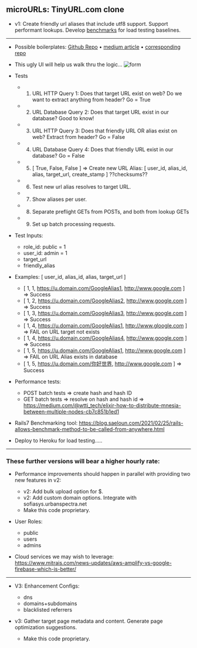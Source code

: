 ## microURLs: TinyURL.com clone

- v1: Create friendly url aliases that include utf8 support. Support performant lookups.  Develop [benchmarks](https://www.toptechskills.com/elixir-phoenix-tutorials-courses/benchmark-elixir-code-benchee/) for load testing baselines.
---

- Possible boilerplates: [Github Repo](https://github.com/toranb/elixir-url-shortener) • [medium article](https://medium.com/free-code-camp/how-to-write-a-super-fast-link-shortener-with-elixir-phoenix-and-mnesia-70ffa1564b3c) • [corresponding repo](https://github.com/bechurch/shorten_api_tutorial)

- This ugly UI will help us walk thru the logic...
![form](https://user-images.githubusercontent.com/34130568/148222599-3ce27d91-decc-4519-a9c5-a74b1e78ee38.png)

- Tests
  - 1. URL HTTP Query 1: Does that target URL exist on web?  Do we want to extract anything from header?  Go = True
  - 2. URL Database Query 2: Does that target URL exist in our database?  Good to know!
  - 3. URL HTTP Query 3: Does that friendly URL OR alias exist on web?  Extract from header? Go = False
  - 4. URL Database Query 4: Does that friendly URL exist in our database? Go = False
  - 5. [ True, False, False ] => Create new URL Alias: [ user_id, alias_id, alias, target_url, create_stamp ]  ??checksums??
  - 6. Test new url alias resolves to target URL.
  - 7. Show aliases per user.
  - 8. Separate preflight GETs from POSTs, and both from lookup GETs 
  - 9. Set up batch processing requests.

- Test Inputs:
  - role_id: public = 1
  - user_id: admin = 1
  - target_url
  - friendly_alias

- Examples:  [ user_id, alias_id, alias, target_url ]
  - [ 1, 1, https://µ.domain.com/GoogleAlias1, http://www.google.com ]  => Success
  - [ 1, 2, https://µ.domain.com/GoogleAlias2, http://www.google.com ]  => Success
  - [ 1, 3, https://µ.domain.com/GoogleAlias3, http://www.google.com ]  => Success
  - [ 1, 4, https://µ.domain.com/GoogleAlias1, http://www.gloogle.com ] => FAIL on URL target not exists
  - [ 1, 4, https://µ.domain.com/GoogleAlias4, http://www.google.com ]  => Success
  - [ 1, 5, https://µ.domain.com/GoogleAlias1, http://www.google.com ]  => FAIL on URL Alias exists in database
  - [ 1, 5, https://µ.domain.com/你好世界, http://www.google.com ]      => Success


- Performance tests:
  - POST batch tests => create hash and hash ID
  - GET batch  tests => resolve on hash and hash id => https://medium.com/@wttj_tech/elixir-how-to-distribute-mnesia-between-multiple-nodes-cb7c851b1ed1

- Rails7 Benchmarking tool: https://blog.saeloun.com/2021/02/25/rails-allows-benchmark-method-to-be-called-from-anywhere.html

- Deploy to Heroku for load testing.....

---
### These further versions will bear a higher hourly rate:

- Performance improvements should happen in parallel with providing two new features in v2:

  - v2: Add bulk upload option for $.
  - v2: Add custom domain options. Integrate with sofiasys.urbanspectra.net
  - Make this code proprietary.

- User Roles:
  - public
  - users
  - admins

- Cloud services we may wish to leverage: https://www.mitrais.com/news-updates/aws-amplify-vs-google-firebase-which-is-better/

---

- V3: Enhancement Configs:
  - dns
  - domains+subdomains
  - blacklisted referrers

- v3: Gather target page metadata and content. Generate page optimization suggestions.

  - Make this code proprietary.
